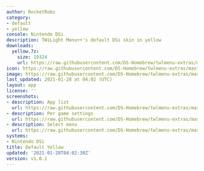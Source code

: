 ```yaml
---
author: RocketRobz
category:
- default
- yellow
console: Nintendo DSi
description: TWiLight Menu++'s default DSi skin in yellow
downloads:
  yellow.7z:
    size: 19324
    url: https://raw.githubusercontent.com/DS-Homebrew/twlmenu-extras/master/_nds/TWiLightMenu/dsimenu/themes/yellow.7z
icon: https://raw.githubusercontent.com/DS-Homebrew/twlmenu-extras/master/_nds/TWiLightMenu/dsimenu/themes/meta/yellow/icon.png
image: https://raw.githubusercontent.com/DS-Homebrew/twlmenu-extras/master/_nds/TWiLightMenu/dsimenu/themes/meta/yellow/icon.png
last_updated: 2021-01-28 at 04:02 (UTC)
layout: app
license: ''
screenshots:
- description: App list
  url: https://raw.githubusercontent.com/DS-Homebrew/twlmenu-extras/master/_nds/TWiLightMenu/dsimenu/themes/meta/yellow/screenshots/app-list.png
- description: Per game settings
  url: https://raw.githubusercontent.com/DS-Homebrew/twlmenu-extras/master/_nds/TWiLightMenu/dsimenu/themes/meta/yellow/screenshots/per-game-settings.png
- description: Select menu
  url: https://raw.githubusercontent.com/DS-Homebrew/twlmenu-extras/master/_nds/TWiLightMenu/dsimenu/themes/meta/yellow/screenshots/select-menu.png
systems:
- Nintendo DSi
title: Default Yellow
updated: '2021-01-28T04:02:30Z'
version: v1.0.1
---
```

